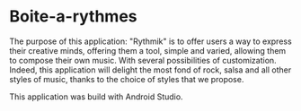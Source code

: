# Boite-a-rythmes

The purpose of this application: "Rythmik" is to offer users a way to express their creative minds, offering them a tool, simple and varied, allowing them to compose their own music.
With several possibilities of customization. Indeed, this application will delight the most fond of rock, salsa and all other styles of music, thanks to the choice of styles that we propose.

This application was build with Android Studio.
